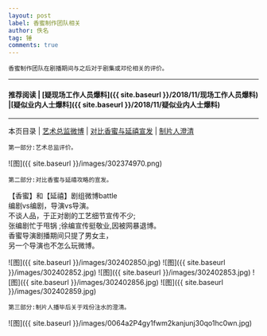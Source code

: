 ```yaml
---
layout: post
label: 香蜜制作团队相关
author: 佚名
tag: 锤
comments: true
---
```


    香蜜制作团队在剧播期间与之后对于剧集或邓伦相关的评价。

---

#### 推荐阅读 \| [疑现场工作人员爆料]({{ site.baseurl }}/2018/11/现场工作人员爆料) \|[疑似业内人士爆料]({{ site.baseurl }}/2018/11/疑似业内人士爆料)

---

本页目录 \| [艺术总监微博](#dxjja) \| [对比香蜜与延禧宣发](#dxjjb) \| [制片人澄清](#dxjjc) 


<a class="anchor" name="dxjja"></a>

    第一部分:艺术总监评价。

![图]({{ site.baseurl }}/images/302374970.png)

<a class="anchor" name="dxjjb"></a>

    第二部分:对比香蜜与延禧攻略的宣发。

【香蜜】和【延禧】剧组微博battle
<br>编剧vs编剧，导演vs导演。
<br>不谈人品，于正对剧的工艺细节宣传不少;
<br>张编剧忙于甩锅 ;徐编宣传挺敬业,因被网暴退博。
<br>香蜜导演剧播期间只提了男女主，
<br>另一个导演也不怎么玩微博。

![图]({{ site.baseurl }}/images/302402850.jpg)
![图]({{ site.baseurl }}/images/302402852.jpg)
![图]({{ site.baseurl }}/images/302402853.jpg)
![图]({{ site.baseurl }}/images/302402856.jpg)
![图]({{ site.baseurl }}/images/302402859.jpg)

<a class="anchor" name="dxjjb"></a>

    第三部分:制片人播毕后关于戏份注水的澄清。

![图]({{ site.baseurl }}/images/0064a2P4gy1fwm2kanjunj30qo1hc0wn.jpg)

